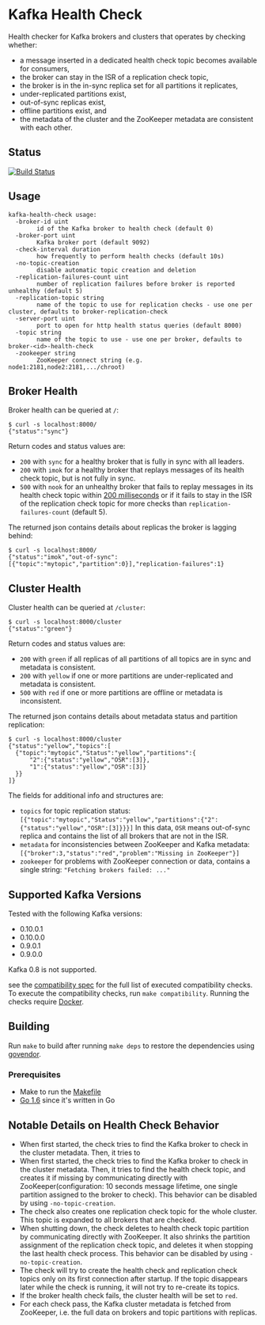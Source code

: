 # Kafka Health Check

Health checker for Kafka brokers and clusters that operates by checking whether:

* a message inserted in a dedicated health check topic becomes available for consumers,
* the broker can stay in the ISR of a replication check topic,
* the broker is in the in-sync replica set for all partitions it replicates,
* under-replicated partitions exist,
* out-of-sync replicas exist,
* offline partitions exist, and
* the metadata of the cluster and the ZooKeeper metadata are consistent with each other.

## Status
[![Build Status](https://travis-ci.org/andreas-schroeder/kafka-health-check.svg?branch=master)](https://travis-ci.org/andreas-schroeder/kafka-health-check)

## Usage

```
kafka-health-check usage:
  -broker-id uint
    	id of the Kafka broker to health check (default 0)
  -broker-port uint
    	Kafka broker port (default 9092)
  -check-interval duration
    	how frequently to perform health checks (default 10s)
  -no-topic-creation
    	disable automatic topic creation and deletion
  -replication-failures-count uint
    	number of replication failures before broker is reported unhealthy (default 5)
  -replication-topic string
    	name of the topic to use for replication checks - use one per cluster, defaults to broker-replication-check
  -server-port uint
    	port to open for http health status queries (default 8000)
  -topic string
    	name of the topic to use - use one per broker, defaults to broker-<id>-health-check
  -zookeeper string
    	ZooKeeper connect string (e.g. node1:2181,node2:2181,.../chroot)
```

## Broker Health

Broker health can be queried at `/`:

```
$ curl -s localhost:8000/
{"status":"sync"}
```

Return codes and status values are:
* `200` with `sync` for a healthy broker that is fully in sync with all leaders.
* `200` with `imok` for a healthy broker that replays messages of its health
                    check topic, but is not fully in sync.
* `500` with `nook` for an unhealthy broker that fails to replay messages in its health
  check topic within [200 milliseconds](./main.go#L43) or if it fails to stay in the ISR
  of the replication check topic for more checks than `replication-failures-count` (default 5).


The returned json contains details about replicas the broker is lagging behind:

```
$ curl -s localhost:8000/
{"status":"imok","out-of-sync":[{"topic":"mytopic","partition":0}],"replication-failures":1}
```

## Cluster Health

Cluster health can be queried at `/cluster`:

```
$ curl -s localhost:8000/cluster
{"status":"green"}
```

Return codes and status values are:
* `200` with `green`  if all replicas of all partitions of all topics are in sync and metadata is consistent.
* `200` with `yellow` if one or more partitions are under-replicated and metadata is consistent.
* `500` with `red` if one or more partitions are offline or metadata is inconsistent.

The returned json contains details about metadata status and partition replication:

```
$ curl -s localhost:8000/cluster
{"status":"yellow","topics":[
  {"topic":"mytopic","Status":"yellow","partitions":{
      "2":{"status":"yellow","OSR":[3]},
      "1":{"status":"yellow","OSR":[3]}
  }}
]}
```

The fields for additional info and structures are:
* `topics` for topic replication status: `[{"topic":"mytopic","Status":"yellow","partitions":{"2":{"status":"yellow","OSR":[3]}}}]`
   In this data, `OSR` means out-of-sync replica and contains the list of all brokers that are not in the ISR.
* `metadata` for inconsistencies between ZooKeeper and Kafka metadata: `[{"broker":3,"status":"red","problem":"Missing in ZooKeeper"}]`
* `zookeeper` for problems with ZooKeeper connection or data, contains a single string: `"Fetching brokers failed: ..."`

## Supported Kafka Versions

Tested with the following Kafka versions:

* 0.10.0.1
* 0.10.0.0
* 0.9.0.1
* 0.9.0.0

Kafka 0.8 is not supported.

see the [compatibility spec](./compatibility/spec.yaml) for the full list of executed compatibility checks.
To execute the compatibility checks, run `make compatibility`. Running the checks require [Docker](https://www.docker.com/).

## Building

Run `make` to build after running `make deps` to restore the dependencies using [govendor](https://github.com/kardianos/govendor).

### Prerequisites

* Make to run the [Makefile](Makefile)
* [Go 1.6](https://golang.org/dl/) since it's written in Go


## Notable Details on Health Check Behavior

* When first started, the check tries to find the Kafka broker to check in the cluster metadata. Then, it tries to
* When first started, the check tries to find the Kafka broker to check in the cluster metadata. Then, it tries to
  find the health check topic, and creates it if missing by communicating directly with ZooKeeper(configuration:
  10 seconds message lifetime, one single partition assigned to the broker to check).
  This behavior can be disabled by using `-no-topic-creation`.
* The check also creates one replication check topic for the whole cluster. This topic is expanded to all brokers
  that are checked.
* When shutting down, the check deletes to health check topic partition by communicating directly with ZooKeeper.
  It also shrinks the partition assignment of the replication check topic, and deletes it when stopping the last
  health check process. This behavior can be disabled by using `-no-topic-creation`.
* The check will try to create the health check and replication check topics only on its first connection after startup.
  If the topic disappears later while the check is running, it will not try to re-create its topics.
* If the broker health check fails, the cluster health will be set to `red`.
* For each check pass, the Kafka cluster metadata is fetched from ZooKeeper, i.e. the full data on brokers and topic
  partitions with replicas.

